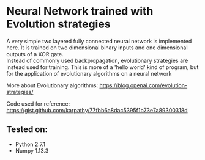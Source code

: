 # Neural Network trained with Evolution strategies

A very simple two layered fully connected neural network is implemented here. It is trained on two dimensional binary inputs and one dimensional outputs of a XOR gate.  
Instead of commonly used backpropagation, evolutionary strategies are instead used for training. This is more of a 'hello world' kind of program, but for the application of evolutionary algorithms on a neural network 

More about Evolutionary algorithms: https://blog.openai.com/evolution-strategies/

Code used for reference: https://gist.github.com/karpathy/77fbb6a8dac5395f1b73e7a89300318d

## Tested on:

* Python 2.7.1
* Numpy 1.13.3


